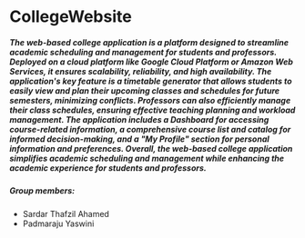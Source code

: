 # CollegeWebsite

##### The web-based college application is a platform designed to streamline academic scheduling and management for students and professors. Deployed on a cloud platform like Google Cloud Platform or Amazon Web Services, it ensures scalability, reliability, and high availability. The application's key feature is a timetable generator that allows students to easily view and plan their upcoming classes and schedules for future semesters, minimizing conflicts. Professors can also efficiently manage their class schedules, ensuring effective teaching planning and workload management. The application includes a Dashboard for accessing course-related information, a comprehensive course list and catalog for informed decision-making, and a "My Profile" section for personal information and preferences. Overall, the web-based college application simplifies academic scheduling and management while enhancing the academic experience for students and professors.

##### Group members:
- Sardar Thafzil Ahamed
- Padmaraju Yaswini
